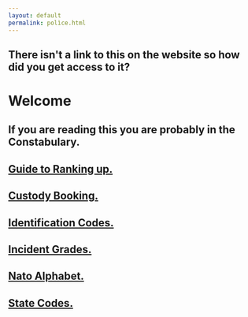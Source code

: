 ```yaml
---
layout: default
permalink: polìce.html
---
```


There isn't a link to this on the website so how did you get access to it?
---

# Welcome

If you are reading this you are probably in the Constabulary.
---
[Guide to Ranking up.](police/rankup.html)
---

[Custody Booking.](police/custody-booking.html)
---

[Identification Codes.](police/identification-codes.html)
---

[Incident Grades.](police/incident-grades.html)
---

[Nato Alphabet.](police/nato-alphabet.html)
---

[State Codes.](/police/state-codes.html)
---
